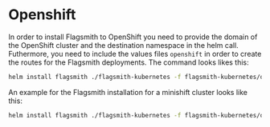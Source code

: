 # Openshift

In order to install Flagsmith to OpenShift you need to provide the domain of the OpenShift cluster and the destination
namespace in the helm call. Futhermore, you need to include the values files `openshift` in order to create the routes
for the Flagsmith deployments. The command looks likes this:

```bash
helm install flagsmith ./flagsmith-kubernetes -f flagsmith-kubernetes/openshift-values.yaml --set frontend.env[0].name=API_URL,frontend.env[0].value=http://flagsmith-api-<Release Namespace>.<OpenShift domain>/api/v1/,frontend.env[1].name=ASSET_URL,frontend.env[1].value=/ --set openshiftdomain=<OpenShift domain>
```

An example for the Flagsmith installation for a minishift cluster looks like this:

```bash
helm install flagsmith ./flagsmith-kubernetes -f flagsmith-kubernetes/openshift-values.yaml --set frontend.env[0].name=API_URL,frontend.env[0].value=http://flagsmith-api-flagsmith.my.openshift.domain.com/api/v1/,frontend.env[1].name=ASSET_URL,frontend.env[1].value=/ --set openshiftdomain=my.openshift.domain.com --dry-run
```
